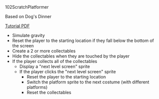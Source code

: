 102ScratchPlatformer

Based on Dog's Dinner

[Tutorial PDF](apcspfiles/ScratchPlatformer.pdf)

- Simulate gravity
- Reset the player to the starting location if they fall below the bottom of the screen
- Create a 2 or more collectables
- Hide the collectables when they are touched by the player
- If the player collects all of the collectables
  - Display a "next level screen" sprite
  - If the player clicks the "next level screen" sprite
    - Reset the player to the starting location
    - Switch the platform sprite to the next costume (with different platforms)
    - Reset the collectables
